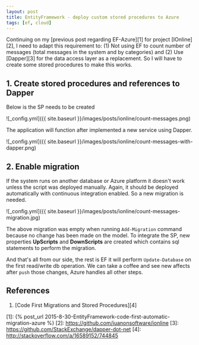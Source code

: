 ```yaml
---
layout: post
title: EntityFramework - deploy custom stored procedures to Azure
tags: [ef, cloud]
---
```


Continuing on my [previous post regarding EF-Azure][1] for project [IOnline][2], I need to adapt
this requirement to: (1) Not using EF to count number of messages (total messages in the system and by categories)
and (2) Use [Dapper][3] for the data access layer as a replacement. So I will have to create some stored procedures
to make this works.

## 1. Create stored procedures and references to Dapper

Below is the SP needs to be created

![_config.yml]({{ site.baseurl }}/images/posts/ionline/count-messages.png)

The application will function after implemented a new service using Dapper.

![_config.yml]({{ site.baseurl }}/images/posts/ionline/count-messages-with-dapper.png)

## 2. Enable migration

If the system runs on another database or Azure platform it doesn't work unless the script was deployed manually.
Again, it should be deployed automatically with continuous integration enabled. So a new migration is needed.

![_config.yml]({{ site.baseurl }}/images/posts/ionline/count-messages-migration.jpg)

The above migration was empty when running `Add-Migration` command because no change has been made on the model.
To integrate the SP, new properties **UpScripts** and **DownScripts** are created which contains
sql statements to perform the migration.

And that's all from our side, the rest is EF it will perform `Update-Database` on the first read/write db operation.
We can take a coffee and see new affects after `push` those changes, Azure handles all other steps.

## References

1. [Code First Migrations and Stored Procedures][4]

[1]: {% post_url 2015-8-30-EntityFramework-code-first-automatic-migration-azure %}
[2]: https://github.com/juanonsoftware/ionline
[3]: https://github.com/StackExchange/dapper-dot-net
[4]: http://stackoverflow.com/a/16589152/744845
